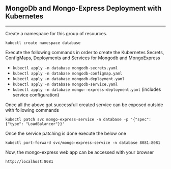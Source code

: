 ## MongoDb and Mongo-Express Deployment with Kubernetes
-----------------------------------------------------

Create a namespace for this group of resources.

`kubectl create namespace database`

Execute the following commands in order to create the Kubernetes Secrets, ConfigMaps, Deployments and Services for Mongodb and  MongoExpress

* `kubectl apply -n database mongodb-secrets.yaml`
* `kubectl apply -n database mongodb-configmap.yaml`
* `kubectl apply -n database mongodb-deployment.yaml`
* `kubectl apply -n database mongodb-service.yaml`
* `kubectl apply -n database mongo--express-deployment.yaml` (includes service configuration)

Once all the above got successfull created service can be exposed outside with following commands

`kubectl patch svc mongo-express-service -n database -p '{"spec": {"type": "LoadBalancer"}}'`

Once the service patching is done execute the below one

`kubectl port-forward svc/mongo-express-service -n database 8081:8081`

Now, the mongo-express web app can be accessed with your browser 

`http://localhost:8081`
